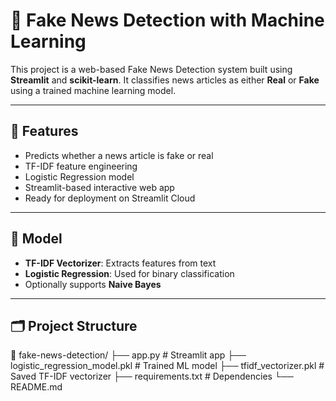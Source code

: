 # 📰 Fake News Detection with Machine Learning

This project is a web-based Fake News Detection system built using **Streamlit** and **scikit-learn**. It classifies news articles as either **Real** or **Fake** using a trained machine learning model.

---

## 🚀 Features

- Predicts whether a news article is fake or real
- TF-IDF feature engineering
- Logistic Regression model
- Streamlit-based interactive web app
- Ready for deployment on Streamlit Cloud

---

## 🧠 Model

- **TF-IDF Vectorizer**: Extracts features from text
- **Logistic Regression**: Used for binary classification
- Optionally supports **Naive Bayes**

---

## 🗂 Project Structure

📁 fake-news-detection/
├── app.py # Streamlit app
├── logistic_regression_model.pkl # Trained ML model
├── tfidf_vectorizer.pkl # Saved TF-IDF vectorizer
├── requirements.txt # Dependencies
└── README.md
